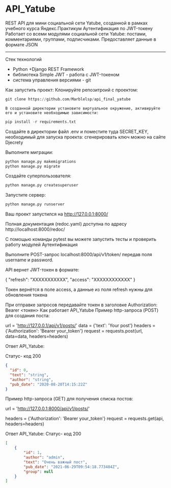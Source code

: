 # API_Yatube

REST API для мини социальной сети Yatube, созданной в рамках учебного курса Яндекс.Практикум
Аутентификация по JWT-токену
Работает со всеми модулями социальной сети Yatube: постами, комментариями, группами, подписчиками.
Предоставляет данные в формате JSON

----

Стек технологий
* Python +Django REST Framework
* библиотека Simple JWT - работа с JWT-токеном
* система управления версиями - git

Как запустить проект:
    Клонируйте репозитроий с проектом:

```python
git clone https://github.com/Marblelsp/api_final_yatube
```
    В созданной директории установите виртуальное окружение, активируйте его и установите необходимые зависимости:

```python
pip install -r requirements.txt
```

Создайте в директории файл .env и поместите туда SECRET_KEY, необходимый для запуска проекта: сгенерировать ключ можно на сайте Djecrety

Выполните миграции:

```python
python manage.py makemigrations
python manage.py migrate
```

Создайте суперпользователя:

```python
python manage.py createsuperuser
```

Запустите сервер:

```python
python manage.py runserver
```

Ваш проект запустился на http://127.0.0.1:8000/

Полная документация (redoc.yaml) доступна по адресу http://localhost:8000/redoc/

С помощью команды pytest вы можете запустить тесты и проверить работу модулей
Аутентификация

Выполните POST-запрос localhost:8000/api/v1/token/ передав поля username и password.

API вернет JWT-токен в формате:

{
    "refresh": "ХХХХХХХХХХХ",
    "access": "ХХХХХХХХХХХХ"
}

Токен вернётся в поле access, а данные из поля refresh нужны для обновления токена

При отправке запроcов передавайте токен в заголовке Authorization: Bearer <токен>
Как работает API_Yatube
Пример http-запроса (POST) для создания поста:

url = 'http://127.0.0.1/api/v1/posts/'
data = {'text': 'Your post'}
headers = {'Authorization': 'Bearer your_token'}
request = requests.post(url, data=data, headers=headers)

Ответ API_Yatube:

Статус- код 200
```json
{
  "id": 0,
  "text": "string",
  "author": "string",
  "pub_date": "2020-08-20T14:15:22Z"
}
```
Пример http-запроса (GET) для получения списка постов:


url = 'http://127.0.0.1:8000/api/v1/posts/'

headers = {'Authorization': 'Bearer your_token'}
request = requests.get(api, headers=headers)

Ответ API_Yatube:
Статус- код 200

```json
[
    {
        "id": 1,
        "author": "admin",
        "text": "Очень важный пост",
        "pub_date": "2021-06-29T09:54:18.773484Z",
        "group": null
    }
]
```